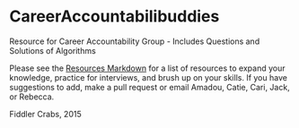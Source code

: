 # CareerAccountabilibuddies

Resource for Career Accountability Group - Includes Questions and Solutions of Algorithms

Please see the [Resources Markdown](https://github.com/yaysunshine/CareerAccountabilibuddies/blob/master/resources.md) for a list of resources to expand your knowledge, practice for interviews, and brush up on your skills. If you have suggestions to add, make a pull request or email Amadou, Catie, Cari, Jack, or Rebecca.

Fiddler Crabs, 2015

